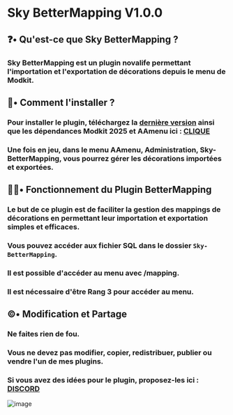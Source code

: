 # Sky BetterMapping V1.0.0
## ❓• Qu'est-ce que Sky BetterMapping ?
### Sky BetterMapping est un plugin novalife permettant l'importation et l'exportation de décorations depuis le menu de Modkit.

## 📁• Comment l'installer ?
### Pour installer le plugin, téléchargez la [dernière version](https://github.com/SkyAndCraft/Sky-BetterMapping/releases) ainsi que les dépendances Modkit 2025 et AAmenu ici : [CLIQUE](https://github.com/Aarnow/NovaLife_ModKit-Releases/releases)
### Une fois en jeu, dans le menu AAmenu, Administration, Sky-BetterMapping, vous pourrez gérer les décorations importées et exportées.

## 👨‍💼• Fonctionnement du Plugin BetterMapping
### Le but de ce plugin est de faciliter la gestion des mappings de décorations en permettant leur importation et exportation simples et efficaces.
### Vous pouvez accéder aux fichier SQL dans le dossier ```Sky-BetterMapping```.
### Il est possible d'accéder au menu avec /mapping.
### Il est nécessaire d'être Rang 3 pour accéder au menu.

## ©️• Modification et Partage
### Ne faites rien de fou.
### Vous ne devez pas modifier, copier, redistribuer, publier ou vendre l'un de mes plugins.
### Si vous avez des idées pour le plugin, proposez-les ici : [DISCORD](https://discord.gg/9NNqa3HwKx)

![image](https://github.com/user-attachments/assets/67643c88-f598-4f3f-955e-8b9abc1509da)
